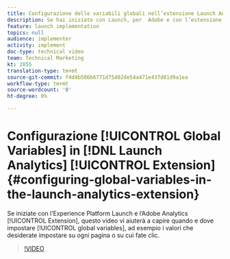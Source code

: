 ```yaml
---
title: Configurazione delle variabili globali nell’estensione Launch Analytics
description: Se hai iniziato con Launch, per  Adobe e con l’estensione  di Adobe Analytics, questo video ti aiuta a capire quando e dove impostare le variabili globali, vale a dire i valori da impostare su ogni pagina o su ogni clic.
feature: launch implementation
topics: null
audience: implementer
activity: implement
doc-type: technical video
team: Technical Marketing
kt: 2855
translation-type: tm+mt
source-git-commit: f4d4b506b6771d75402de54a471e437d81d9a1ea
workflow-type: tm+mt
source-wordcount: '0'
ht-degree: 0%

---
```



# Configurazione [!UICONTROL Global Variables] in [!DNL Launch Analytics] [!UICONTROL Extension] {#configuring-global-variables-in-the-launch-analytics-extension}

Se iniziate con l’Experience Platform Launch e l’Adobe Analytics  [!UICONTROL Extension], questo video vi aiuterà a capire quando e dove impostare [!UICONTROL global variables], ad esempio i valori che desiderate impostare su ogni pagina o su cui fate clic.

>[!VIDEO](https://video.tv.adobe.com/v/27181/?quality=9)

